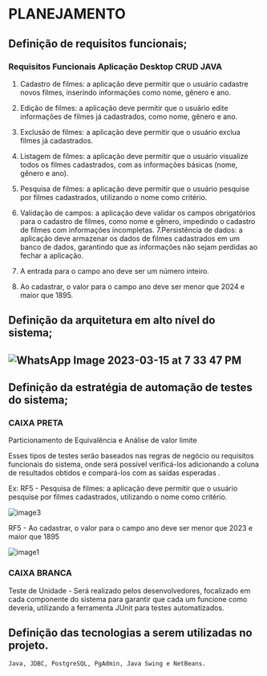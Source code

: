 
<h1>PLANEJAMENTO</h1>

<h2>Definição de requisitos funcionais;</h2>


<h3>Requisitos Funcionais Aplicação Desktop CRUD JAVA</h3>

1. Cadastro de filmes: a aplicação deve permitir que o usuário cadastre novos filmes, inserindo informações como nome, gênero e ano.

2. Edição de filmes: a aplicação deve permitir que o usuário edite informações de filmes já cadastrados, como nome, gênero e ano.

3. Exclusão de filmes: a aplicação deve permitir que o usuário exclua filmes já cadastrados.

4. Listagem de filmes: a aplicação deve permitir que o usuário visualize todos os filmes cadastrados, com as informações básicas (nome, gênero e ano).

5. Pesquisa de filmes: a aplicação deve permitir que o usuário pesquise por filmes cadastrados, utilizando o nome como critério.

6. Validação de campos: a aplicação deve validar os campos obrigatórios para o cadastro de filmes, como nome e gênero, impedindo o cadastro de filmes com informações incompletas.
7.Persistência de dados: a aplicação deve armazenar os dados de filmes cadastrados em um banco de dados, garantindo que as informações não sejam perdidas ao fechar a aplicação.

8. A entrada para o campo ano deve ser um número inteiro.

9. Ao cadastrar, o valor para o campo ano deve ser menor que 2024 e maior que 1895.


<h2>Definição da arquitetura em alto nível do sistema;<h2>
		
![WhatsApp Image 2023-03-15 at 7 33 47 PM](https://user-images.githubusercontent.com/85796227/225634389-c3521443-75a4-49d7-8daa-6dc4b252b968.jpeg)


<h2>Definição da estratégia de automação de testes do sistema;</h2>
	
<h3>CAIXA PRETA</h3>


Particionamento de Equivalência e Análise de valor limite

Esses tipos de testes serão baseados nas regras de negócio ou requisitos funcionais do sistema, onde será possível verificá-los adicionando a coluna de resultados obtidos e compará-los com as saídas esperadas .


Ex:  RF5 - Pesquisa de filmes: a aplicação deve permitir que o usuário pesquise por filmes cadastrados, utilizando o nome como critério.

![image3](https://user-images.githubusercontent.com/85796227/225636875-ca99c01f-b167-4fcd-ada7-882b9080aab2.png)

RF5 - Ao cadastrar, o valor para o campo ano deve ser menor que 2023 e maior que 1895

![image1](https://user-images.githubusercontent.com/85796227/225637062-25d2b4e2-9d40-46f0-88cb-11f7cb2af2dd.png)
  
<h3>CAIXA BRANCA</h3>

Teste de Unidade - Será realizado pelos desenvolvedores, focalizado em cada componente do sistema para garantir que cada um funcione como deveria, utilizando a ferramenta JUnit para testes automatizados.
		
		
<h2>Definição das tecnologias a serem utilizadas no projeto.</h2>


	Java, JDBC, PostgreSQL, PgAdmin, Java Swing e NetBeans.





